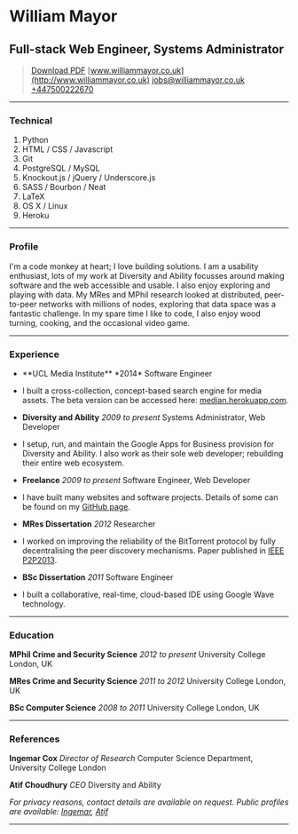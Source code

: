 # William Mayor
## Full-stack Web Engineer, Systems Administrator

> [Download PDF](WilliamMayor-CV.pdf)
> [www.williammayor.co.uk](http://www.williammayor.co.uk)
> <jobs@williammayor.co.uk>
> [+447500222670](tel:+447500222670)

-------

### Technical

1. Python
1. HTML / CSS / Javascript
1. Git
1. PostgreSQL / MySQL
1. Knockout.js / jQuery / Underscore.js
1. SASS / Bourbon / Neat
1. LaTeX
1. OS X / Linux
1. Heroku

------

### Profile

I'm a code monkey at heart; I love building solutions. I am a usability enthusiast, lots of my work at Diversity and Ability focusses around making software and the web accessible and usable. I also enjoy exploring and playing with data. My MRes and MPhil research looked at distributed, peer-to-peer networks with millions of nodes, exploring that data space was a fantastic challenge. In my spare time I like to code, I also enjoy wood turning, cooking, and the occasional video game.

------

### Experience


 - <p>**UCL Media Institute** *2014*
    Software Engineer</p>
 - I built a cross-collection, concept-based search engine for media assets. The beta version can be accessed here: [median.herokuapp.com](http://median.herokuapp.com).

 - **Diversity and Ability** *2009 to present*
    Systems Administrator, Web Developer
 - I setup, run, and maintain the Google Apps for Business provision for Diversity and Ability. I also work as their sole web developer; rebuilding their entire web ecosystem.

 - **Freelance** *2009 to present*
    Software Engineer, Web Developer
 - I have built many websites and software projects. Details of some can be found on my [GitHub page](http://github.com/WilliamMayor).

 - **MRes Dissertation** *2012*
    Researcher
 - I worked on improving the reliability of the BitTorrent protocol by fully decentralising the peer discovery mechanisms. Paper published in [IEEE P2P2013](http://dx.doi.org/10.1109/P2P.2013.6688715).

 - **BSc Dissertation** *2011*
    Software Engineer
 - I built a collaborative, real-time, cloud-based IDE using Google Wave technology.

------

### Education

**MPhil Crime and Security Science** *2012 to present*
    University College London, UK

**MRes Crime and Security Science** *2011 to 2012*
	University College London, UK

**BSc Computer Science** *2008 to 2011*
    University College London, UK

------

### References

**Ingemar Cox**  *Director of Research*
    Computer Science Department, University College London

**Atif Choudhury**  *CEO*
    Diversity and Ability

*For privacy reasons, contact details are available on request. Public profiles are available: [Ingemar](http://mediafutures.cs.ucl.ac.uk/people/IngemarCox/), [Atif](http://www.dnamatters.co.uk/about/team/atif.choudhury/)*

------
